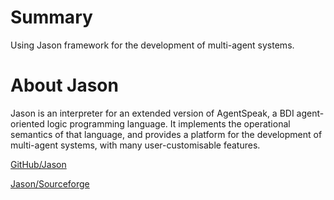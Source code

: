# Summary

Using Jason framework for the development of multi-agent systems.

# About Jason

Jason is an interpreter for an extended version of AgentSpeak, a BDI agent-oriented logic programming language. It implements the operational semantics of that language, and provides a platform for the development of multi-agent systems, with many user-customisable features.

[GitHub/Jason](https://github.com/jason-lang/jason)

[Jason/Sourceforge](http://jason.sourceforge.net/wp/)
